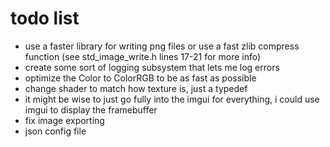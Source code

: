 # todo list

 - use a faster library for writing png files or use a fast zlib compress function (see std_image_write.h lines 17-21 for more info)
 - create some sort of logging subsystem that lets me log errors
 - optimize the Color to ColorRGB to be as fast as possible
 - change shader to match how texture is, just a typedef
 - it might be wise to just go fully into the imgui for everything, i could use imgui to display the framebuffer
 - fix image exporting
 - json config file
